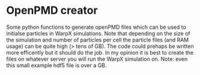 # OpenPMD creator

Some python functions to generate openPMD files which can be used to initialse particles in WarpX simulations. Note that depending on the size of the simulation and number of particles per cell the particle files (and RAM usage) can be quite high (> tens of GB). The code could prehaps be written more efficently but it should do the job. In my opinion it is best to create the files on whatever server you will run the WarpX simulation on. Note: even this small example hdf5 file is over a GB.
